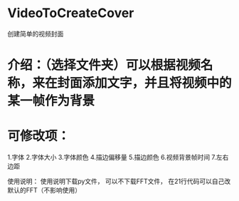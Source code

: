# VideoToCreateCover
创建简单的视频封面

# 介绍：（选择文件夹）可以根据视频名称，来在封面添加文字，并且将视频中的某一帧作为背景

# 可修改项： 
1.字体 
2.字体大小 
3.字体颜色
4.描边偏移量 
5.描边颜色 
6.视频背景帧时间
7.左右边距

使用说明：
使用说明下载py文件，
可以不下载FFT文件，
在21行代码可以自己改默认的FFT（不影响使用）


